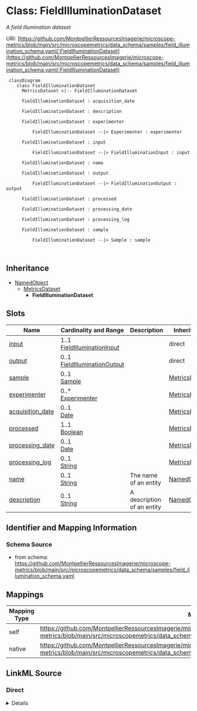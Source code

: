 # Class: FieldIlluminationDataset


_A field illumination dataset_





URI: [https://github.com/MontpellierRessourcesImagerie/microscope-metrics/blob/main/src/microscopemetrics/data_schema/samples/field_illumination_schema.yaml/:FieldIlluminationDataset](https://github.com/MontpellierRessourcesImagerie/microscope-metrics/blob/main/src/microscopemetrics/data_schema/samples/field_illumination_schema.yaml/:FieldIlluminationDataset)




```mermaid
 classDiagram
    class FieldIlluminationDataset
      MetricsDataset <|-- FieldIlluminationDataset
      
      FieldIlluminationDataset : acquisition_date
        
      FieldIlluminationDataset : description
        
      FieldIlluminationDataset : experimenter
        
          FieldIlluminationDataset --|> Experimenter : experimenter
        
      FieldIlluminationDataset : input
        
          FieldIlluminationDataset --|> FieldIlluminationInput : input
        
      FieldIlluminationDataset : name
        
      FieldIlluminationDataset : output
        
          FieldIlluminationDataset --|> FieldIlluminationOutput : output
        
      FieldIlluminationDataset : processed
        
      FieldIlluminationDataset : processing_date
        
      FieldIlluminationDataset : processing_log
        
      FieldIlluminationDataset : sample
        
          FieldIlluminationDataset --|> Sample : sample
        
      
```





## Inheritance
* [NamedObject](NamedObject.md)
    * [MetricsDataset](MetricsDataset.md)
        * **FieldIlluminationDataset**



## Slots

| Name | Cardinality and Range | Description | Inheritance |
| ---  | --- | --- | --- |
| [input](input.md) | 1..1 <br/> [FieldIlluminationInput](FieldIlluminationInput.md) |  | direct |
| [output](output.md) | 0..1 <br/> [FieldIlluminationOutput](FieldIlluminationOutput.md) |  | direct |
| [sample](sample.md) | 0..1 <br/> [Sample](Sample.md) |  | [MetricsDataset](MetricsDataset.md) |
| [experimenter](experimenter.md) | 0..* <br/> [Experimenter](Experimenter.md) |  | [MetricsDataset](MetricsDataset.md) |
| [acquisition_date](acquisition_date.md) | 0..1 <br/> [Date](Date.md) |  | [MetricsDataset](MetricsDataset.md) |
| [processed](processed.md) | 1..1 <br/> [Boolean](Boolean.md) |  | [MetricsDataset](MetricsDataset.md) |
| [processing_date](processing_date.md) | 0..1 <br/> [Date](Date.md) |  | [MetricsDataset](MetricsDataset.md) |
| [processing_log](processing_log.md) | 0..1 <br/> [String](String.md) |  | [MetricsDataset](MetricsDataset.md) |
| [name](name.md) | 0..1 <br/> [String](String.md) | The name of an entity | [NamedObject](NamedObject.md) |
| [description](description.md) | 0..1 <br/> [String](String.md) | A description of an entity | [NamedObject](NamedObject.md) |









## Identifier and Mapping Information







### Schema Source


* from schema: https://github.com/MontpellierRessourcesImagerie/microscope-metrics/blob/main/src/microscopemetrics/data_schema/samples/field_illumination_schema.yaml





## Mappings

| Mapping Type | Mapped Value |
| ---  | ---  |
| self | https://github.com/MontpellierRessourcesImagerie/microscope-metrics/blob/main/src/microscopemetrics/data_schema/samples/field_illumination_schema.yaml/:FieldIlluminationDataset |
| native | https://github.com/MontpellierRessourcesImagerie/microscope-metrics/blob/main/src/microscopemetrics/data_schema/samples/field_illumination_schema.yaml/:FieldIlluminationDataset |





## LinkML Source

<!-- TODO: investigate https://stackoverflow.com/questions/37606292/how-to-create-tabbed-code-blocks-in-mkdocs-or-sphinx -->

### Direct

<details>
```yaml
name: FieldIlluminationDataset
description: A field illumination dataset
from_schema: https://github.com/MontpellierRessourcesImagerie/microscope-metrics/blob/main/src/microscopemetrics/data_schema/samples/field_illumination_schema.yaml
is_a: MetricsDataset
attributes:
  input:
    name: input
    from_schema: https://github.com/MontpellierRessourcesImagerie/microscope-metrics/blob/main/src/microscopemetrics/data_schema/samples/field_illumination_schema.yaml
    rank: 1000
    multivalued: false
    range: FieldIlluminationInput
    required: true
  output:
    name: output
    from_schema: https://github.com/MontpellierRessourcesImagerie/microscope-metrics/blob/main/src/microscopemetrics/data_schema/samples/field_illumination_schema.yaml
    rank: 1000
    multivalued: false
    range: FieldIlluminationOutput
    required: false
rules:
- preconditions:
    slot_conditions:
      processed:
        name: processed
        equals_number: 1
  postconditions:
    slot_conditions:
      output:
        name: output
        required: true

```
</details>

### Induced

<details>
```yaml
name: FieldIlluminationDataset
description: A field illumination dataset
from_schema: https://github.com/MontpellierRessourcesImagerie/microscope-metrics/blob/main/src/microscopemetrics/data_schema/samples/field_illumination_schema.yaml
is_a: MetricsDataset
attributes:
  input:
    name: input
    from_schema: https://github.com/MontpellierRessourcesImagerie/microscope-metrics/blob/main/src/microscopemetrics/data_schema/samples/field_illumination_schema.yaml
    rank: 1000
    multivalued: false
    alias: input
    owner: FieldIlluminationDataset
    domain_of:
    - FieldIlluminationDataset
    range: FieldIlluminationInput
    required: true
  output:
    name: output
    from_schema: https://github.com/MontpellierRessourcesImagerie/microscope-metrics/blob/main/src/microscopemetrics/data_schema/samples/field_illumination_schema.yaml
    rank: 1000
    multivalued: false
    alias: output
    owner: FieldIlluminationDataset
    domain_of:
    - FieldIlluminationDataset
    range: FieldIlluminationOutput
    required: false
  sample:
    name: sample
    from_schema: https://github.com/MontpellierRessourcesImagerie/microscope-metrics/blob/main/src/microscopemetrics/data_schema/core_schema.yaml
    rank: 1000
    multivalued: false
    alias: sample
    owner: FieldIlluminationDataset
    domain_of:
    - MetricsDataset
    range: Sample
    inlined: false
  experimenter:
    name: experimenter
    from_schema: https://github.com/MontpellierRessourcesImagerie/microscope-metrics/blob/main/src/microscopemetrics/data_schema/core_schema.yaml
    rank: 1000
    multivalued: true
    alias: experimenter
    owner: FieldIlluminationDataset
    domain_of:
    - MetricsDataset
    range: Experimenter
  acquisition_date:
    name: acquisition_date
    from_schema: https://github.com/MontpellierRessourcesImagerie/microscope-metrics/blob/main/src/microscopemetrics/data_schema/core_schema.yaml
    rank: 1000
    multivalued: false
    alias: acquisition_date
    owner: FieldIlluminationDataset
    domain_of:
    - MetricsDataset
    range: date
  processed:
    name: processed
    from_schema: https://github.com/MontpellierRessourcesImagerie/microscope-metrics/blob/main/src/microscopemetrics/data_schema/core_schema.yaml
    rank: 1000
    multivalued: false
    ifabsent: 'False'
    alias: processed
    owner: FieldIlluminationDataset
    domain_of:
    - MetricsDataset
    range: boolean
    required: true
  processing_date:
    name: processing_date
    from_schema: https://github.com/MontpellierRessourcesImagerie/microscope-metrics/blob/main/src/microscopemetrics/data_schema/core_schema.yaml
    rank: 1000
    multivalued: false
    alias: processing_date
    owner: FieldIlluminationDataset
    domain_of:
    - MetricsDataset
    range: date
  processing_log:
    name: processing_log
    from_schema: https://github.com/MontpellierRessourcesImagerie/microscope-metrics/blob/main/src/microscopemetrics/data_schema/core_schema.yaml
    rank: 1000
    multivalued: false
    alias: processing_log
    owner: FieldIlluminationDataset
    domain_of:
    - MetricsDataset
    range: string
  name:
    name: name
    description: The name of an entity
    from_schema: https://github.com/MontpellierRessourcesImagerie/microscope-metrics/blob/main/src/microscopemetrics/data_schema/samples/field_illumination_schema.yaml
    rank: 1000
    multivalued: false
    alias: name
    owner: FieldIlluminationDataset
    domain_of:
    - NamedObject
    - Experimenter
    - Column
    range: string
    required: false
  description:
    name: description
    description: A description of an entity
    from_schema: https://github.com/MontpellierRessourcesImagerie/microscope-metrics/blob/main/src/microscopemetrics/data_schema/samples/field_illumination_schema.yaml
    rank: 1000
    multivalued: false
    alias: description
    owner: FieldIlluminationDataset
    domain_of:
    - NamedObject
    - ROI
    - Tag
    range: string
rules:
- preconditions:
    slot_conditions:
      processed:
        name: processed
        equals_number: 1
  postconditions:
    slot_conditions:
      output:
        name: output
        required: true

```
</details>